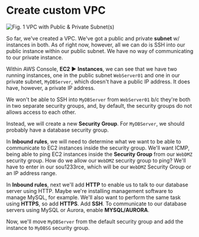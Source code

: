 # Create custom VPC

![Fig. 1 VPC with Public & Private Subnet(s)](https://saurabh15blog.files.wordpress.com/2017/11/screenshot-2017-11-20-nats-vs-bastions-certified-solutions-architect-associate-2017.png)

So far, we've created a VPC. We've got a public and private **subnet** w/ instances in both. As of right now, however, all we can do is SSH into our public instance within our public subnet. We have no way of communicating to our private instance.

Within AWS Console, **EC2** ▶︎ **Instances**, we can see that we have two running instances, one in the public subnet `WebServer01` and one in our private subnet, `MyDBServer`, which doesn't have a public IP address. It does have, however, a private IP address.

We won't be able to SSH into `MyDBServer` from `WebServer01` b/c they're both in two separate security groups, and, by default, the security groups do not allows access to each other.

Instead, we will create a new **Security Group**. For `MyDBServer`, we should probably have a database security group.

In **Inbound rules**, we will need to determine what we want to be able to communicate to EC2 instances inside the security group. We'll want ICMP, being able to ping EC2 instances inside the **Security Group** from our `WebDMZ` security group. How do we allow our `WebDMZ` security group to ping? We'll have to enter in our sou1233rce, which will be our `WebDMZ` Security Group or an IP address range.

In **Inbound rules**, next we'll add **HTTP** to enable us to talk to our database server using HTTP. Maybe we're installing management software to manage MySQL, for example. We'll also want to perform the same task using **HTTPS**, so add **HTTPS**.
Add **SSH**. To communicate to our database servers using MySQL or Aurora, enable **MYSQL/AURORA**.

Now, we'll move `MyDBServer` from the default security group and add the instance to `MyDBSG` security group.
